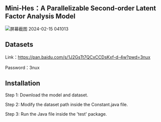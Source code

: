 ## Mini-Hes：A Parallelizable Second-order Latent Factor Analysis Model

![屏幕截图 2024-02-15 041013](https://github.com/Goallow/Mini-Hes/assets/23376459/7e909dbf-72f7-4ac5-b25b-17254fb461b3)

## Datasets
Link：https://pan.baidu.com/s/1J2GsTt7QCxCCDsKxf-d-4w?pwd=3nux 

Password：3nux 

## Installation
Step 1: Download the model and dataset.

Step 2: Modify the dataset path inside the Constant.java file.

Step 3: Run the Java file inside the 'test' package.
